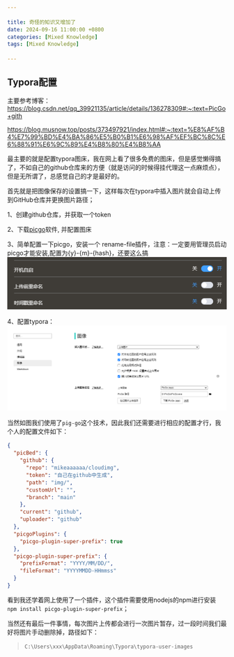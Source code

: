 ```yaml
---

title: 奇怪的知识又增加了
date: 2024-09-16 11:00:00 +0800
categories: [Mixed Knowledge]
tags: [Mixed Knowledge]

---
```


## Typora配置

主要参考博客：https://blog.csdn.net/qq_39921135/article/details/136278309#:~:text=PicGo+gith

https://blog.musnow.top/posts/373497921/index.html#:~:text=%E8%AF%B4%E7%99%BD%E4%BA%86%E5%B0%B1%E6%98%AF%EF%BC%8C%E6%88%91%E6%9C%89%E4%B8%80%E4%B8%AA



最主要的就是配置typora图床，我在网上看了很多免费的图床，但是感觉懒得搞了，不如自己的github仓库来的方便（就是访问的时候得挂代理这一点麻烦点），但是无所谓了，总感觉自己的才是最好的。

首先就是把图像保存的设置搞一下，这样每次在typora中插入图片就会自动上传到GitHub仓库并更换图片路径；

1、创建github仓库，并获取一个token

2、下载[picgo](https://github.com/Molunerfinn/PicGo/releases)软件, 并配置图床

3、简单配置一下picgo，安装一个 rename-file插件，注意：一定要用管理员启动picgo才能安装,配置为{y}-{m}-{hash}，还要这么搞![image-20241007002911777](https://raw.githubusercontent.com/mikeaaaaaa/cloudimg/main/img/2024-10-4f785ffc2892f1c1caa2b1a1a724c039.png)

4、配置typora：![image-20241007003007276](https://raw.githubusercontent.com/mikeaaaaaa/cloudimg/main/img/2024-10-d3e119adbc81169070c1086331367a82.png)



当然如图我们使用了`pig-go`这个技术，因此我们还需要进行相应的配置才行，我个人的配置文件如下：

```json
{
  "picBed": {
    "github": {
      "repo": "mikeaaaaaa/cloudimg",
      "token": "自己在github中生成",
      "path": "img/",
      "customUrl": "",
      "branch": "main"
    },
    "current": "github",
    "uploader": "github"
  },
  "picgoPlugins": {
    "picgo-plugin-super-prefix": true
  },
  "picgo-plugin-super-prefix": {
    "prefixFormat": "YYYY/MM/DD/",
    "fileFormat": "YYYYMMDD-HHmmss"
  }
}

```

看到我还学着网上使用了一个插件，这个插件需要使用nodejs的npm进行安装 `npm install picgo-plugin-super-prefix`；

当然还有最后一件事情，每次图片上传都会进行一次图片暂存，过一段时间我们最好将图片手动删除掉，路径如下：

>  `C:\Users\xxx\AppData\Roaming\Typora\typora-user-images`



